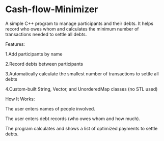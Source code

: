# Cash-flow-Minimizer
A simple C++ program to manage participants and their debts. It helps record who owes whom and calculates the minimum number of transactions needed to settle all debts.

Features:

1.Add participants by name

2.Record debts between participants

3.Automatically calculate the smallest number of transactions to settle all debts

4.Custom-built String, Vector, and UnorderedMap classes (no STL used)

How It Works:

The user enters names of people involved.

The user enters debt records (who owes whom and how much).

The program calculates and shows a list of optimized payments to settle debts.
